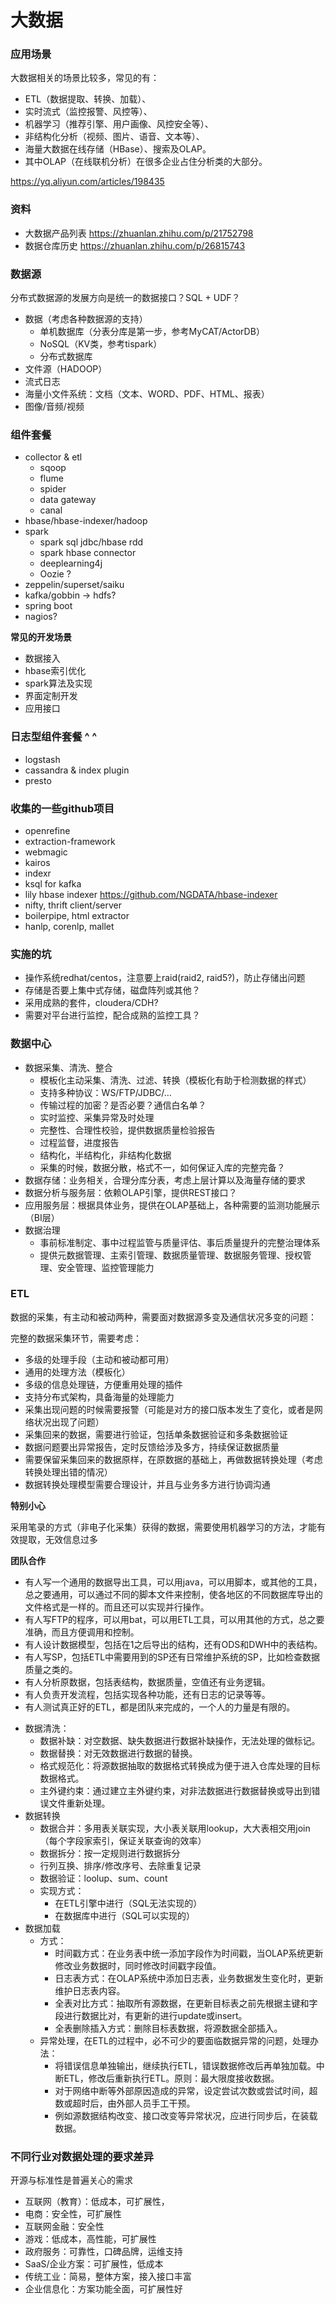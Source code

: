 # 大数据

### 应用场景

大数据相关的场景比较多，常见的有：
- ETL（数据提取、转换、加载）、
- 实时流式（监控报警、风控等）、
- 机器学习（推荐引擎、用户画像、风控安全等）、
- 非结构化分析（视频、图片、语音、文本等）、
- 海量大数据在线存储（HBase）、搜索及OLAP。
- 其中OLAP（在线联机分析）在很多企业占住分析类的大部分。

https://yq.aliyun.com/articles/198435

### 资料

- 大数据产品列表 https://zhuanlan.zhihu.com/p/21752798
- 数据仓库历史 https://zhuanlan.zhihu.com/p/26815743

### 数据源

分布式数据源的发展方向是统一的数据接口？SQL + UDF？

- 数据（考虑各种数据源的支持）
  - 单机数据库（分表分库是第一步，参考MyCAT/ActorDB）
  - NoSQL（KV类，参考tispark）
  - 分布式数据库
- 文件源（HADOOP）
- 流式日志
- 海量小文件系统：文档（文本、WORD、PDF、HTML、报表）
- 图像/音频/视频

### 组件套餐

- collector & etl
  - sqoop
  - flume
  - spider
  - data gateway
  - canal
- hbase/hbase-indexer/hadoop
- spark
  - spark sql jdbc/hbase rdd
  - spark hbase connector
  - deeplearning4j
  - Oozie ?
- zeppelin/superset/saiku
- kafka/gobbin -> hdfs?
- spring boot
- nagios?

**常见的开发场景**

- 数据接入
- hbase索引优化
- spark算法及实现
- 界面定制开发
- 应用接口

### 日志型组件套餐 ^ ^

- logstash
- cassandra & index plugin
- presto

### 收集的一些github项目

- openrefine
- extraction-framework
- webmagic
- kairos
- indexr
- ksql for kafka
- lily hbase indexer https://github.com/NGDATA/hbase-indexer
- nifty, thrift client/server
- boilerpipe, html extractor
- hanlp, corenlp, mallet

### 实施的坑

- 操作系统redhat/centos，注意要上raid(raid2, raid5?)，防止存储出问题
- 存储是否要上集中式存储，磁盘阵列或其他？
- 采用成熟的套件，cloudera/CDH?
- 需要对平台进行监控，配合成熟的监控工具？

### 数据中心

- 数据采集、清洗、整合
  - 模板化主动采集、清洗、过滤、转换（模板化有助于检测数据的样式）
  - 支持多种协议：WS/FTP/JDBC/...
  - 传输过程的加密？是否必要？通信白名单？
  - 实时监控、采集异常及时处理
  - 完整性、合理性校验，提供数据质量检验报告
  - 过程监督，进度报告
  - 结构化，半结构化，非结构化数据
  - 采集的时候，数据分散，格式不一，如何保证入库的完整完备？
- 数据存储：业务相关，合理分库分表，考虑上层计算以及海量存储的要求
- 数据分析与服务层：依赖OLAP引擎，提供REST接口？
- 应用服务层：根据具体业务，提供在OLAP基础上，各种需要的监测功能展示（BI层）
- 数据治理
  - 事前标准制定、事中过程监管与质量评估、事后质量提升的完整治理体系
  - 提供元数据管理、主索引管理、数据质量管理、数据服务管理、授权管理、安全管理、监控管理能力

### ETL

数据的采集，有主动和被动两种，需要面对数据源多变及通信状况多变的问题：

完整的数据采集环节，需要考虑：
- 多级的处理手段（主动和被动都可用）
- 通用的处理方法（模板化）
- 多级的信息处理链，方便重用处理的插件
- 支持分布式架构，具备海量的处理能力
- 采集出现问题的时候需要报警（可能是对方的接口版本发生了变化，或者是网络状况出现了问题）
- 采集回来的数据，需要进行验证，包括单条数据验证和多条数据验证
- 数据问题要出异常报告，定时反馈给涉及多方，持续保证数据质量
- 需要保留采集回来的数据原样，在原数据的基础上，再做数据转换处理（考虑转换处理出错的情况）
- 数据转换处理模型需要合理设计，并且与业务多方进行协调沟通

**特别小心**

采用笔录的方式（非电子化采集）获得的数据，需要使用机器学习的方法，才能有效提取，无效信息过多

**团队合作**
- 有人写一个通用的数据导出工具，可以用java，可以用脚本，或其他的工具，总之要通用，可以通过不同的脚本文件来控制，使各地区的不同数据库导出的文件格式是一样的。而且还可以实现并行操作。
- 有人写FTP的程序，可以用bat，可以用ETL工具，可以用其他的方式，总之要准确，而且方便调用和控制。
- 有人设计数据模型，包括在1之后导出的结构，还有ODS和DWH中的表结构。
- 有人写SP，包括ETL中需要用到的SP还有日常维护系统的SP，比如检查数据质量之类的。
- 有人分析原数据，包括表结构，数据质量，空值还有业务逻辑。
- 有人负责开发流程，包括实现各种功能，还有日志的记录等等。
- 有人测试真正好的ETL，都是团队来完成的，一个人的力量是有限的。

* 数据清洗：
  - 数据补缺：对空数据、缺失数据进行数据补缺操作，无法处理的做标记。
  - 数据替换：对无效数据进行数据的替换。
  - 格式规范化：将源数据抽取的数据格式转换成为便于进入仓库处理的目标数据格式。
  - 主外键约束：通过建立主外键约束，对非法数据进行数据替换或导出到错误文件重新处理。
* 数据转换
    - 数据合并：多用表关联实现，大小表关联用lookup，大大表相交用join（每个字段家索引，保证关联查询的效率）
    - 数据拆分：按一定规则进行数据拆分
    - 行列互换、排序/修改序号、去除重复记录
    - 数据验证：loolup、sum、count
  - 实现方式：
    - 在ETL引擎中进行（SQL无法实现的）
    - 在数据库中进行（SQL可以实现的）
* 数据加载
  - 方式：
    - 时间戳方式：在业务表中统一添加字段作为时间戳，当OLAP系统更新修改业务数据时，同时修改时间戳字段值。
    - 日志表方式：在OLAP系统中添加日志表，业务数据发生变化时，更新维护日志表内容。
    - 全表对比方式：抽取所有源数据，在更新目标表之前先根据主键和字段进行数据比对，有更新的进行update或insert。
    - 全表删除插入方式：删除目标表数据，将源数据全部插入。
  - 异常处理，在ETL的过程中，必不可少的要面临数据异常的问题，处理办法：
    - 将错误信息单独输出，继续执行ETL，错误数据修改后再单独加载。中断ETL，修改后重新执行ETL。原则：最大限度接收数据。
    - 对于网络中断等外部原因造成的异常，设定尝试次数或尝试时间，超数或超时后，由外部人员手工干预。
    - 例如源数据结构改变、接口改变等异常状况，应进行同步后，在装载数据。

### 不同行业对数据处理的要求差异

开源与标准性是普遍关心的需求

- 互联网（教育）：低成本，可扩展性，
- 电商：安全性，可扩展性
- 互联网金融：安全性
- 游戏：低成本，高性能，可扩展性
- 政府服务：可靠性，口碑品牌，运维支持
- SaaS/企业方案：可扩展性，低成本
- 传统工业：简易，整体方案，接入接口丰富
- 企业信息化：方案功能全面，可扩展性好
